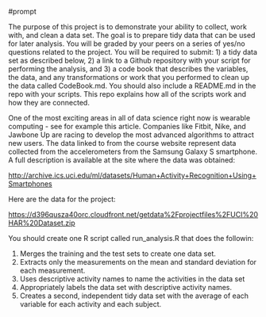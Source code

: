 #prompt

The purpose of this project is to demonstrate your ability to collect, work with, and clean a data set. 
The goal is to prepare tidy data that can be used for later analysis. You will be graded by your peers on a 
series of yes/no questions related to the project. You will be required to submit: 1) a tidy data set as 
described below, 2) a link to a Github repository with your script for performing the analysis, and 3) a code book 
that describes the variables, the data, and any transformations or work that you performed to clean up the data 
called CodeBook.md. You should also include a README.md in the repo with your scripts. This repo explains how all 
of the scripts work and how they are connected.  


One of the most exciting areas in all of data science right now is wearable computing - see for example this article.
Companies like Fitbit, Nike, and Jawbone Up are racing to develop the most advanced algorithms to attract new users.
The data linked to from the course website represent data collected from the accelerometers from the Samsung Galaxy S 
smartphone. A full description is available at the site where the data was obtained: 

http://archive.ics.uci.edu/ml/datasets/Human+Activity+Recognition+Using+Smartphones 

Here are the data for the project: 

https://d396qusza40orc.cloudfront.net/getdata%2Fprojectfiles%2FUCI%20HAR%20Dataset.zip 

 You should create one R script called run_analysis.R that does the followin:
 
1. Merges the training and the test sets to create one data set.
2. Extracts only the measurements on the mean and standard deviation for each measurement. 
1. Uses descriptive activity names to name the activities in the data set
4. Appropriately labels the data set with descriptive activity names. 
5. Creates a second, independent tidy data set with the average of each variable for each activity and each subject. 
